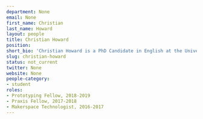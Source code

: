 ```yaml
---
department: None
email: None
first_name: Christian
last_name: Howard
layout: people
title: Christian Howard
position:
short_bio: 'Christian Howard is a PhD Candidate in English at the University of Virginia. Her research focuses upon contemporary world literature, ethics, and digital humanities. To learn more, visit her personal website: www.christianhoward.org.'
slug: christian-howard  
status: not_current
twitter: None
website: None
people-category:
- student
roles:
- Prototyping Fellow, 2018-2019
- Praxis Fellow, 2017-2018
- Makerspace Technologist, 2016-2017
---
```

